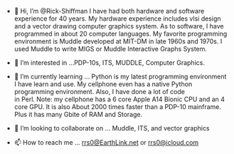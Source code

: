 - 👋 Hi, I’m @Rick-Shiffman
I have had both hardware and software experience for 
40 years. My hardware experience includes
 vlsi design and a vector drawing computer graphics system.
As to software, I have programmed in about 20 computer languages.
My favorite programming environment is
Muddle developed at MIT-DM in late 1960s and 1970s. I used Muddle 
to write MIGS or Muddle Interactive 
Graphs System.

- 👀 I’m interested in ...PDP-10s, ITS, MUDDLE,
Computer Graphics.
- 🌱 I’m currently learning ...
Python is my latest programming environment I 
have learn and use. My cellphone even
has a native Python programming environment.
Also, I have done a lot of code  
in Perl. Note: my cellphone has a 6 core 
  Apple A14 Bionic CPU and an 4 core GPU. It is also
About 2000 times faster than a PDP-10 mainframe.
Plus it has many Gbite of RAM and Storage.
- 💞️ I’m looking to collaborate on ... Muddle, ITS, and vector graphics 

- 📫 How to reach me ... rrs0@EarthLink.net or rrs0@icloud.com

<!---
Rick-Shiffman/Rick-Shiffman is a ✨ special ✨ repository because its `README.md` (this file) appears on your GitHub profile.
You can click the Preview link to take a look at your changes.
--->
